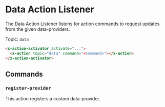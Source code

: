 # Data Action Listener

The Data Action Listener listens for action commands to request updates from the
given data-providers.

Topic: `data`

```html
<x-action-activator activate="...">
  <x-action topic="data" command="<command>"></x-action>
</x-action-activator>
```

## Commands

### `register-provider`

This action registers a custom data-provider.
